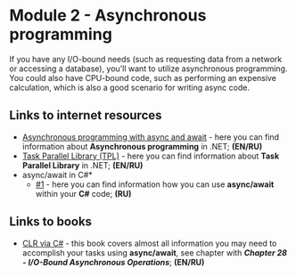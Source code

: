 # Module 2 - Asynchronous programming

If you have any I/O-bound needs (such as requesting data from a network or accessing a database), you'll want to utilize asynchronous programming. You could also have CPU-bound code, such as performing an expensive calculation, which is also a good scenario for writing async code.

## Links to internet resources

* [Asynchronous programming with async and await](https://docs.microsoft.com/en-us/dotnet/csharp/programming-guide/concepts/async/) - here you can find information about **Asynchronous programming** in .NET; **(EN/RU)**
* [Task Parallel Library (TPL)](https://docs.microsoft.com/en-us/dotnet/standard/parallel-programming/task-parallel-library-tpl) - here you can find information about **Task Parallel Library** in .NET; **(EN/RU)**
* async/await in C#*
  * [#1](https://metanit.com/sharp/tutorial/13.3.php) - here you can find information how you can use **async/await** within your **C#** code; **(RU)**

## Links to books
* [CLR via C#](https://www.amazon.com/CLR-via-4th-Developer-Reference/dp/0735667454) - this book covers almost all information you may need to accomplish your tasks using **async/await**, see chapter with ***Chapter 28 - I/O-Bound Asynchronous Operations***; **(EN/RU)**